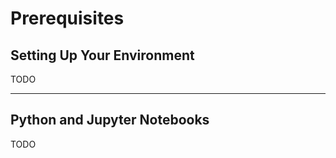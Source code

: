 # Prerequisites

## Setting Up Your Environment

TODO


----------------------------------------------------------------------------------------------------


## Python and Jupyter Notebooks

TODO


